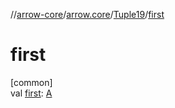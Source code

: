 //[arrow-core](../../../index.md)/[arrow.core](../index.md)/[Tuple19](index.md)/[first](first.md)

# first

[common]\
val [first](first.md): [A](index.md)
